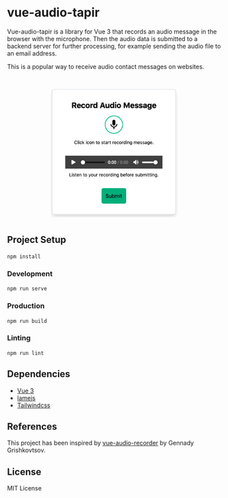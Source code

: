 # vue-audio-tapir

Vue-audio-tapir is a library for Vue 3 that records
an audio message in the browser with the microphone. 
Then the audio data is submitted to a backend server for
further processing, for example sending the audio file 
to an email address.

This is a popular way to receive audio contact messages on
websites.

<img src="./doc/screenshot.png" style="display: block; margin: 40px auto; width: 300px" />

## Project Setup

```
npm install
```

### Development
```
npm run serve
```

### Production
```
npm run build
```

### Linting
```
npm run lint
```

## Dependencies

- [Vue 3](https://v3.vuejs.org/)
- [lamejs](https://github.com/zhuker/lamejs)
- [Tailwindcss](https://tailwindcss.com/)

## References

This project has been inspired by [vue-audio-recorder](https://github.com/grishkovelli/vue-audio-recorder)
by Gennady Grishkovtsov.

## License

MIT License
